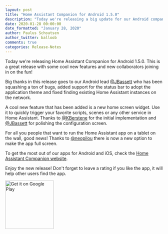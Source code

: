 ```yaml
---
layout: post
title: "Home Assistant Companion for Android 1.5.0"
description: "Today we're releasing a big update for our Android companion app including widgets, fullscreen and Android TV support."
date: 2020-01-28 00:00:00
date_formatted: "January 28, 2020"
author: Paulus Schoutsen
author_twitter: balloob
comments: true
categories: Release-Notes
---
```


Today we're releasing Home Assistant Companion for Android 1.5.0. This is a great release with some cool new features and new collaborators joining in on the fun!

Big thanks in this release goes to our Android lead [@JBassett] who has been squashing a ton of bugs, added support for the status bar to adopt the application theme and fixed finding existing Home Assistant instances on the network.

A cool new feature that has been added is a new home screen widget. Use it to quickly trigger your favorite scripts, scenes or any other service in Home Assistant. Thanks to [@KBerstene] for the initial implementation and [@JBassett] for polishing the configuration screen.

For all you people that want to run the Home Assistant app on a tablet on the wall, good news! Thanks to [@neopilou] there is now a new option to make the app full screen.

To get the most out of our apps for Android and iOS, check the [Home Assistant Companion website](https://companion.home-assistant.io/).

Enjoy the new release! Don't forget to leave a rating if you like the app, it will help other users find the app.

<a href="https://play.google.com/store/apps/details?id=io.homeassistant.companion.android"><img alt="Get it on Google Play" src="https://play.google.com/intl/en_gb/badges/static/images/badges/en_badge_web_generic.png" width="155" style='border: 0;box-shadow: none;'></a>

[@KBerstene]: https://github.com/KBerstene
[@JBassett]: https://github.com/JBassett
[@neopilou]: https://github.com/neopilou
